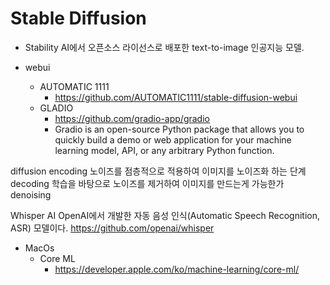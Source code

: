 # Stable Diffusion

- Stability AI에서 오픈소스 라이선스로 배포한 text-to-image 인공지능 모델.

- webui
  - AUTOMATIC 1111
    - https://github.com/AUTOMATIC1111/stable-diffusion-webui
  - GLADIO 
    - https://github.com/gradio-app/gradio
    - Gradio is an open-source Python package that allows you to quickly build a demo or web application for your machine learning model, API, or any arbitrary Python function. 


diffusion
encoding 노이즈를 점층적으로 적용하여 이미지를 노이즈화 하는 단계
decoding 학습을 바탕으로 노이즈를 제거하여 이미지를 만드는게 가능한가
denoising



Whisper AI
OpenAI에서 개발한 자동 음성 인식(Automatic Speech Recognition, ASR) 모델이다. 
https://github.com/openai/whisper



- MacOs
  - Core ML
    - https://developer.apple.com/ko/machine-learning/core-ml/